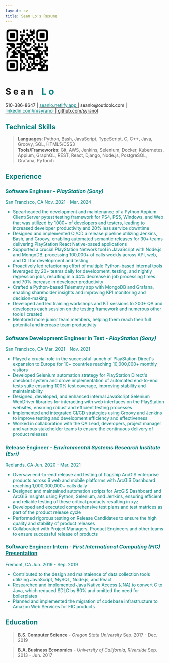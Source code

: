 ```yaml
--- 
layout: cv
title: Sean Lo's Resume
--- 
```


<span class="qr-code">
  <a href="https://seanlo.netlify.app">
    <img src="media/qr_code.png" alt="QR Code" style="width: 10em; height: 10em;">
  </a>
</span>

# S e a n     <span style="opacity:0;">_</span> <font color="teal"> L o

<div id="info">
  <a>                                                                   510-386-8647            |           </a>
  <a href="https://seanlo.netlify.app">          <font color="teal">    seanlo.netlify.app        </font>   </a>
  <a>                                                                 | seanlo@outlook.com      |           </a>
  <a href="https://www.linkedin.com/in/syranol"> <font color="teal">    linkedin.com/in/syranol   </font>   </a>
  <a href="https://github.com/syranol">                               | github.com/syranol                  </a>
</div>


## Technical Skills

>  <span class="technical-one"> **Languages**: Python, Bash, JavaScript, TypeScript, C, C++, Java, Groovy, SQL, HTML5/CSS3 </span><br>
>  <span> **Tools/Frameworks**: Git, AWS, Jenkins, Selenium, Docker, Kubernetes, Appium, GraphQL, REST, React, Django, Node.js, PostgreSQL, Grafana, PyTorch </span>

<!--   
  **Languages:** Python, JavaScript, Bash, C/C++, Groovy, SQL, HTML5/CSS3

> **Tools/Frameworks:** Git, AWS, Jenkins, Selenium, Docker, Kubernetes, Appium, GraphQL, REST, React, Node.js, Django, PostgreSQL, Grafana, PyTorch -->


## Experience

### **Software Engineer** -  *PlayStation (Sony)*

<span> San Francisco, CA  <span class="small-right">Nov. 2021 - Mar. 2024</span> </span>

* Spearheaded the development and maintenance of a Python Appium Client/Server pytest testing framework for PS4, PS5, Windows, and Web that was utilized by 1000+ of developers and testers, leading to increased developer productivity and 20% less service downtime
* Designed and implemented CI/CD a release pipeline utilizing Jenkins, Bash, and Groovy, enabling automated semantic releases for 30+ teams delivering PlayStation React Native-based applications
* Supported a crucial PlayStation Network tool in JavaScript with Node.js and MongoDB, processing 100,000+ of calls weekly across API, web, and CLI for development and testing
* Proactively led refactoring effort of multiple Python-based internal tools leveraged by 20+ teams daily for development, testing, and nightly regression jobs, resulting in a 44% decrease in job processing times and 70% increase in developer productivity
* Crafted a Python-based Telemetry app with MongoDB and Grafana, enabling shareholder insights and improving KPI monitoring and decision-making
* Developed and led training workshops and KT sessions to 200+ QA and developers each session on the testing framework and numerous other tools I created
* Mentored more junior team members, helping them reach their full potential and increase team productivity

### **Software Development Engineer in Test** - *PlayStation (Sony)* 

<span> San Francisco, CA <span class="small-right">Mar. 2021 - Nov. 2021</span></span>

* Played a crucial role in the successful launch of PlayStation Direct's expansion to Europe for 10+ countries reaching 10,000,000+  monthly visitors 
* Developed Selenium automation strategy for PlayStation Direct's checkout system and drove implementation of automated end-to-end tests suite ensuring 100% test coverage, improving stability and maintainability
* Designed, developed, and enhanced internal JavaScript Selenium WebDriver libraries for interacting with web interfaces on the PlayStation websites, ensuring robust and efficient testing processes
* Implemented and integrated CI/CD strategies using Groovy and Jenkins to improve testing and development efficiency and effectiveness
* Worked in collaboration with the QA Lead, developers, project manager and various stakeholder teams to ensure the continuous delivery of product releases

### **Release Engineer** - *Environmental Systems Research Institute (Esri)*

<span> Redlands, CA <span class="small-right">Jun. 2020 - Mar. 2021</span></span>

* Oversaw end-to-end release and testing of flagship ArcGIS enterprise products across 6 web and mobile platforms with ArcGIS Dashboard reaching 1,000,000,000+ calls daily
* Designed and maintained automation scripts for ArcGIS Dashboard and ArcGIS Insights using Python, Selenium, and Jenkins, ensuring efficient and reliable testing of these critical products resulting in xyz
* Developed and executed comprehensive test plans and test matrices as part of the product release cycle
* Performed rigorous testing on Release Candidates to ensure the high quality and stability of product releases
* Collaborated with Project Managers, Product Engineers and other teams to ensure successful release of products

### __Software Engineer Intern - *First International Computing (FIC)*__ <a href="https://www.linkedin.com/in/syranol/overlay/1583300266405/single-media-viewer/?type=DOCUMENT&profileId=ACoAABPldJ0BFSjGL3EC_DYMnNJCZ6ongKLGV8o](https://www.linkedin.com/in/syranol/overlay/1583300266405/single-media-viewer?type=DOCUMENT&profileId=ACoAABPldJ0BFSjGL3EC_DYMnNJCZ6ongKLGV8o&lipi=urn%3Ali%3Apage%3Ad_flagship3_profile_view_base%3Bx6lRpc6VRv6h80zWrUTwyw%3D%3D](https://www.linkedin.com/in/syranol/overlay/1583300266405/single-media-viewer?type=DOCUMENT&profileId=ACoAABPldJ0BFSjGL3EC_DYMnNJCZ6ongKLGV8o&lipi=urn%3Ali%3Apage%3Ad_flagship3_profile_view_base%3BKydn0%2FLdQY6Ut2HiDrOFtw%3D%3D"> <font color="teal"> Presentation </font> </a> 

<span> Fremont, CA <span class="small-right">Jun. 2019 - Sep. 2019</span></span>

* Contributed to the design and maintaience of data collection tools utilizing JavaScript, MySQL, Node.js, and React
* Researched and implemented Java Native Access (JNA) to convert C to Java, which reduced SDLC by 80% and omitted the need for boilerplates
* Planned and implemented the migration of codebase infrastructure to Amazon Web Services for FIC products

## Education

> **B.S. Computer Science** - *Oregon State University* <span class="small-right"> Sep. 2017 - Dec. 2019 </span>
        
> **B.A. Business Economics** - *University of California, Riverside* <span class="small-right"> Sep. 2013 - Jun. 2017 </span>
